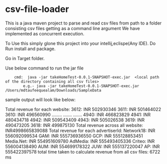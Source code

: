 # csv-file-loader
This is a java maven project to parse and read csv files from path to a folder consisting csv files getting as a command line argument
We have implemented as concurrent execution.

To Use this simply glone this project into your intellij,eclispe(Any IDE).
Do Run install and package.

Go in Target folder.

Use below command to run the jar file

		cmd:  java -jar takeHomeTest-0.0.1-SNAPSHOT-exec.jar  <local path of the directory containing all csv files>
			e.g.- java -jar takeHomeTest-0.0.1-SNAPSHOT-exec.jar /Users/mdtaufeequealam/Downloads/SampleData
      
   sample output will look like below:

Total revenue for each website:	
3612: INR 502930346
3611: INR 501464022
3610: INR 496560990
……..
…….
…….
4940: INR 466823829
4941: INR 480434718
4942: INR 509543409
4943: INR 505026538
3619: INR 490473205
3618: INR 499875130
Total revenue across  all website:  INR4998665839088
Total revenue for each advertiserId:
Network18: INR 556092099534
GAM: INR 555736936550
GCP: INR 555128853451
Media.Net: INR 554951609780
AdMedia: INR 555493405336
Criteo: INR 556004138490
AUM: INR 554699178322
JUW: INR 555137220047
AP: INR 555422397578
total time taken to calculate revenue from all csv files: 6722 ms
